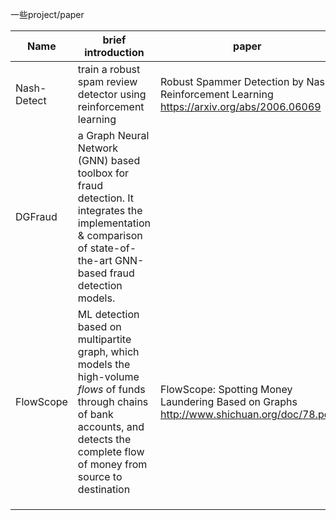 一些project/paper

| Name        | brief introduction                                           | paper                                                        | github                                     | dataset                                                      |
| ----------- | ------------------------------------------------------------ | ------------------------------------------------------------ | ------------------------------------------ | ------------------------------------------------------------ |
| Nash-Detect | train a robust spam review detector using reinforcement learning | Robust Spammer Detection by Nash Reinforcement Learning<br />https://arxiv.org/abs/2006.06069 | https://github.com/YingtongDou/Nash-Detect |                                                              |
| DGFraud     | a Graph Neural Network (GNN) based toolbox for fraud detection. It integrates the implementation & comparison of state-of-the-art GNN-based fraud detection models. |                                                              | https://github.com/safe-graph/DGFraud      |                                                              |
| FlowScope   | ML detection based on multipartite graph, which models the high-volume *flows* of funds through chains of bank accounts, and detects the complete flow of money from source to destination | FlowScope: Spotting Money Laundering Based on Graphs<br />http://www.shichuan.org/doc/78.pdf | https://github.com/oldoldalf/FlowScope     | CBank,<br />https://webpages.uncc.edu/mirsad/itcs6265/group1/disposition_preprocessing.html <br />http://sorry.vse.cz/~berka/challenge/pkdd1999/data_berka.zipintroduce <br /> CFD |
|             |                                                              |                                                              |                                            |                                                              |
|             |                                                              |                                                              |                                            |                                                              |
|             |                                                              |                                                              |                                            |                                                              |

